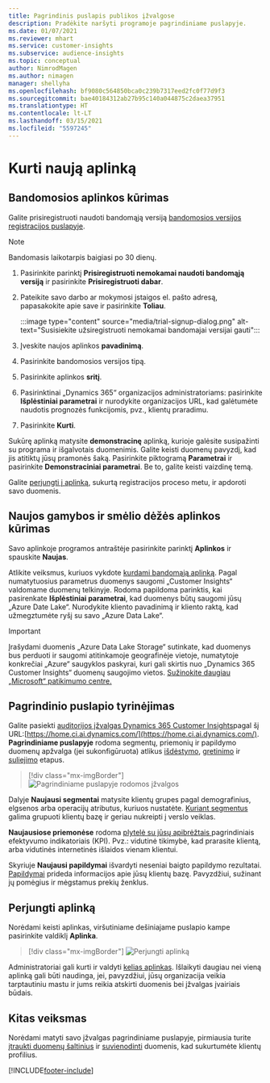 ```yaml
---
title: Pagrindinis puslapis publikos įžvalgose
description: Pradėkite naršyti programoje pagrindiniame puslapyje.
ms.date: 01/07/2021
ms.reviewer: mhart
ms.service: customer-insights
ms.subservice: audience-insights
ms.topic: conceptual
author: NimrodMagen
ms.author: nimagen
manager: shellyha
ms.openlocfilehash: bf9080c564850bca0c239b7317eed2fc0f77d9f3
ms.sourcegitcommit: bae40184312ab27b95c140a044875c2daea37951
ms.translationtype: HT
ms.contentlocale: lt-LT
ms.lasthandoff: 03/15/2021
ms.locfileid: "5597245"
---
```

# <a name="create-a-new-environment"></a>Kurti naują aplinką

## <a name="create-a-trial-environment"></a>Bandomosios aplinkos kūrimas

Galite prisiregistruoti naudoti bandomąją versiją [bandomosios versijos registracijos puslapyje](https://dynamics.microsoft.com/get-started/free-trial/?appname=customerinsights). 

> [!NOTE]
> Bandomasis laikotarpis baigiasi po 30 dienų.

1. Pasirinkite parinktį **Prisiregistruoti nemokamai naudoti bandomąją versiją** ir pasirinkite **Prisiregistruoti dabar**.

1. Pateikite savo darbo ar mokymosi įstaigos el. pašto adresą, papasakokite apie save ir pasirinkite **Toliau**.

   :::image type="content" source="media/trial-signup-dialog.png" alt-text="Susisiekite užsiregistruoti nemokamai bandomajai versijai gauti":::

1. Įveskite naujos aplinkos **pavadinimą**. 

1. Pasirinkite bandomosios versijos tipą.

1. Pasirinkite aplinkos **sritį**.

1. Pasirinktinai „Dynamics 365“ organizacijos administratoriams: pasirinkite **Išplėstiniai parametrai** ir nurodykite organizacijos URL, kad galėtumėte naudotis prognozės funkcijomis, pvz., klientų praradimu.

1. Pasirinkite **Kurti**. 

Sukūrę aplinką matysite **demonstracinę** aplinką, kurioje galėsite susipažinti su programa ir išgalvotais duomenimis. Galite keisti duomenų pavyzdį, kad jis atitiktų jūsų pramonės šaką. Pasirinkite piktogramą **Parametrai** ir pasirinkite **Demonstraciniai parametrai**. Be to, galite keisti vaizdinę temą. 

Galite [perjungti į aplinką](#switch-environments), sukurtą registracijos proceso metu, ir apdoroti savo duomenis.

## <a name="create-a-new-production-or-sandbox-environment"></a>Naujos gamybos ir smėlio dėžės aplinkos kūrimas

Savo aplinkoje programos antraštėje pasirinkite parinktį **Aplinkos** ir spauskite **Naujas**.

Atlikite veiksmus, kuriuos vykdote [kurdami bandomąją aplinką](#create-a-trial-environment). Pagal numatytuosius parametrus duomenys saugomi „Customer Insights“ valdomame duomenų telkinyje. Rodoma papildoma parinktis, kai pasirenkate **Išplėstiniai parametrai**, kad duomenys būtų saugomi jūsų „Azure Date Lake“. Nurodykite kliento pavadinimą ir kliento raktą, kad užmegztumėte ryšį su savo „Azure Data Lake“. 

> [!IMPORTANT]
> Įrašydami duomenis „Azure Data Lake Storage“ sutinkate, kad duomenys bus perduoti ir saugomi atitinkamoje geografinėje vietoje, numatytoje konkrečiai „Azure“ saugyklos paskyrai, kuri gali skirtis nuo „Dynamics 365 Customer Insights“ duomenų saugojimo vietos. [Sužinokite daugiau „Microsoft“ patikimumo centre.](https://www.microsoft.com/trust-center)

## <a name="explore-the-home-page"></a>Pagrindinio puslapio tyrinėjimas

Galite pasiekti [auditorijos įžvalgas Dynamics 365 Customer Insights](https://home.ci.ai.dynamics.com/)pagal šį URL:[https://home.ci.ai.dynamics.com/](https://home.ci.ai.dynamics.com/).
**Pagrindiniame puslapyje** rodoma segmentų, priemonių ir papildymo duomenų apžvalga (jei sukonfigūruota) atlikus [išdėstymo](map-entities.md), [gretinimo](match-entities.md) ir [suliejimo](merge-entities.md) etapus.

> [!div class="mx-imgBorder"] 
> ![Pagrindiniame puslapyje rodomos įžvalgos](media/home-page-insights.png "Pagrindiniame puslapyje rodomos įžvalgos")

Dalyje **Naujausi segmentai** matysite klientų grupes pagal demografinius, elgsenos arba operacijų atributus, kuriuos nustatėte. [Kuriant segmentus ](segments.md)galima grupuoti klientų bazę ir geriau nukreipti į verslo veiklas.

**Naujausiose priemonėse** rodoma [plytelė su jūsų apibrėžtais ](measures.md) pagrindiniais efektyvumo indikatoriais (KPI). Pvz.: vidutinė tikimybė, kad prarasite klientą, arba vidutinės internetinės išlaidos vienam klientui.

Skyriuje **Naujausi papildymai** išvardyti neseniai baigto papildymo rezultatai. [Papildymai](enrichment-hub.md) prideda informacijos apie jūsų klientų bazę. Pavyzdžiui, sužinant jų pomėgius ir mėgstamus prekių ženklus.

## <a name="switch-environments"></a>Perjungti aplinką

Norėdami keisti aplinkas, viršutiniame dešiniajame puslapio kampe pasirinkite valdiklį **Aplinka**.

> [!div class="mx-imgBorder"] 
> ![Perjungti aplinką](media/home-page-environment-switcher.png "Perjungti aplinką")

Administratoriai gali kurti ir valdyti [kelias aplinkas](manage-environments.md). Išlaikyti daugiau nei vieną aplinką gali būti naudinga, jei, pavyzdžiui, jūsų organizacija veikia tarptautiniu mastu ir jums reikia atskirti duomenis bei įžvalgas įvairiais būdais.

## <a name="next-step"></a>Kitas veiksmas

Norėdami matyti savo įžvalgas pagrindiniame puslapyje, pirmiausia turite [įtraukti duomenų šaltinius](data-sources.md) ir [suvienodinti](data-unification.md) duomenis, kad sukurtumėte klientų profilius.


[!INCLUDE[footer-include](../includes/footer-banner.md)]
